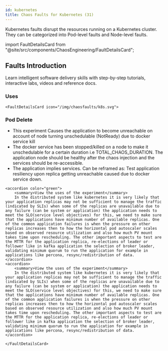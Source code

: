 ```yaml
---
id: kubernetes
title: Chaos Faults for Kubernetes (31)
---
```


Kubernetes faults disrupt the resources running on a Kubernetes cluster. They can be categorized into Pod-level faults and Node-level faults.

<!-- Custom component -->

import FaultDetailsCard from "@site/src/components/ChaosEngineering/FaultDetailsCard";

## Faults Introduction

Learn intelligent software delivery skills with step-by-step tutorials, interactive labs, videos and reference docs.

### Uses

```mdx-code-block
<FaultDetailsCard icon="/img/chaosfaults/k8s.svg">
```

### Pod Delete

- This experiment Causes the application to become unreachable on account of node turning unschedulable (NotReady) due to docker service kill
- The docker service has been stopped/killed on a node to make it unschedulable for a certain duration i.e TOTAL_CHAOS_DURATION. The application node should be healthy after the chaos injection and the services should be re-accessible.
- The application implies services. Can be reframed as: Test application resiliency upon replica getting unreachable caused due to docker service down.

```mdx-code-block
<accordion color="green">
    <summary>View the uses of the experiment</summary>
    In the distributed system like kubernetes it is very likely that your application replicas may not be sufficient to manage the traffic (indicated by SLIs) when some of the replicas are unavailable due to any failure (can be system or application) the application needs to meet the SLO(service level objectives) for this, we need to make sure that the applications have minimum number of available replicas. One of the common application failures is when the pressure on other replicas increases then to how the horizontal pod autoscaler scales based on observed resource utilization and also how much PV mount takes time upon rescheduling. The other important aspects to test are the MTTR for the application replica, re-elections of leader or follower like in kafka application the selection of broker leader, validating minimum quorum to run the application for example in applications like percona, resync/redistribution of data.
</accordion>
<accordion>
    <summary>View the uses of the experiment</summary>
    In the distributed system like kubernetes it is very likely that your application replicas may not be sufficient to manage the traffic (indicated by SLIs) when some of the replicas are unavailable due to any failure (can be system or application) the application needs to meet the SLO(service level objectives) for this, we need to make sure that the applications have minimum number of available replicas. One of the common application failures is when the pressure on other replicas increases then to how the horizontal pod autoscaler scales based on observed resource utilization and also how much PV mount takes time upon rescheduling. The other important aspects to test are the MTTR for the application replica, re-elections of leader or follower like in kafka application the selection of broker leader, validating minimum quorum to run the application for example in applications like percona, resync/redistribution of data.
</accordion>
```

```mdx-code-block
</FaultDetailsCard>
```
